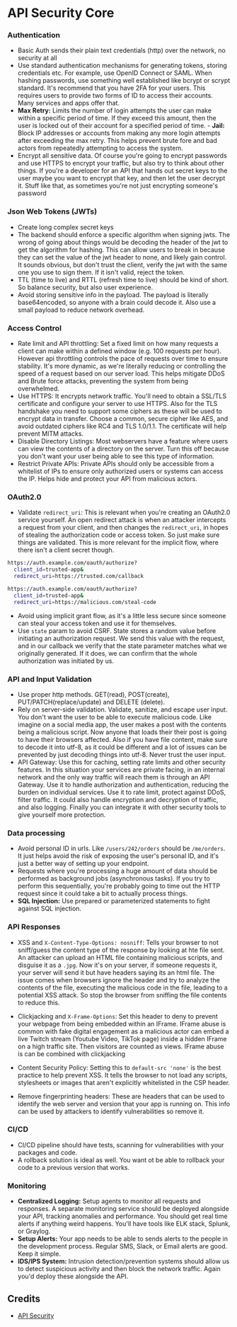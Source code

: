 # API Security Core

### Authentication
- Basic Auth sends their plain text credentials (http) over the network, no security at all
- Use standard authentication mechanisms for generating tokens, storing credentials etc. For example, use OpenID Connect or SAML. When hashing passwords, use something well established like bcrypt or scrypt standard. It's recommend that you have 2FA for your users. This requires users to provide two forms of ID to access their accounts. Many services and apps offer that.
- **Max Retry:** Limits the number of login attempts the user can make within a specific period of time. If they exceed this amount, then the user is locked out of their account for a specified period of time. - **Jail:** Block IP addresses or accounts from making any more login attempts after exceeding the max retry. This helps prevent brute fore and bad actors from repeatedly attempting to access the system. 
- Encrypt all sensitive data. Of course you're going to encrypt passwords and use HTTPS to encrypt your traffic, but also try to think about other things. If you're a developer for an API that hands out secret keys to the user maybe you want to encrypt that key, and then let the user decrypt it. Stuff like that, as sometimes you're not just encrypting someone's password


### Json Web Tokens (JWTs)
- Create long complex secret keys
- The backend should enforce a specific algorithm when signing jwts. The wrong of going about things would be decoding the header of the jwt to get the algorithm for hashing. This can allow users to break in because they can set the value of the jwt header to none, and likely gain control. It sounds obvious, but don't trust the client, verify the jwt with the same one you use to sign them. If it isn't valid, reject the token.
- TTL (time to live) and RTTL (refresh time to live) should be kind of short. So balance security, but also user experience.
- Avoid storing sensitive info in the payload. The payload is literally base64encoded, so anyone with a brain could decode it. Also use a small payload to reduce network overhead.

### Access Control
- Rate limit and API throttling: Set a fixed limit on how many requests a client can make within a defined window (e.g. 100 requests per hour). However api throttling controls the pace of requests over time to ensure stability. It's more dynamic, as we're literally reducing or controlling the speed of a request based on our server load. This helps mitigate DDoS and Brute force attacks, preventing the system from being overwhelmed.
- Use HTTPS: It encrypts network traffic. You'll need to obtain a SSL/TLS certificate and configure your server to use HTTPS. Also for the TLS handshake you need to support some ciphers as these will be used to encrypt data in transfer. Choose a common, secure cipher like AES, and avoid outdated ciphers like RC4 and TLS 1.0/1.1. The certificate will help prevent MITM attacks.
- Disable Directory Listings: Most webservers have a feature where users can view the contents of a directory on the server. Turn this off because you don't want your user being able to see this type of information. 
- Restrict Private APIs: Private APIs should only be accessible from a whitelist of IPs to ensure only authorized users or systems can access the IP. Helps hide and protect your API from malicious actors.

### OAuth2.0
- Validate `redirect_uri`: This is relevant when you're creating an OAuth2.0 service yourself. An open redirect attack is when an attacker intercepts a request from your client, and then changes the `redirect_uri`, in hopes of stealing the authorization code or access token. So just make sure things are validated. This is more relevant for the implicit flow, where there isn't a client secret though.
```bash
https://auth.example.com/oauth/authorize?
  client_id=trusted-app&
  redirect_uri=https://trusted.com/callback

https://auth.example.com/oauth/authorize?
  client_id=trusted-app&
  redirect_uri=https://malicious.com/steal-code
```
- Avoid using implicit grant flow, as it's a little less secure since someone can steal your access token and use it for themselves.
- Use `state` param to avoid CSRF. State stores a random value before initiating an authorization request. We send this value with the request, and in our callback we verify that the state parameter matches what we originally generated. If it does, we can confirm that the whole authorization was initiated by us.

### API and Input Validation
- Use proper http methods. GET(read), POST(create), PUT/PATCH(replace/update) and DELETE (delete).
- Rely on server-side validation. Validate, sanitize, and escape user input. You don't want the user to be able to execute malicious code. Like imagine on a social media app, the user makes a post with the contents being a malicious script. Now anyone that loads their their post is going to have their browsers affected. Also if you have file content, make sure to decode it into utf-8, as it could be different and a lot of issues can be prevented by just decoding things into utf-8. Never trust the user input.
- API Gateway: Use this for caching, setting rate limits and other security features. In this situation your services are private facing, in an internal network and the only way traffic will reach them is through an API Gateway. Use it to handle authorization and authentication, reducing the burden on individual services. Use it to rate limit, protect against DDoS, filter traffic. It could also handle encryption and decryption of traffic, and also logging. Finally you can integrate it with other security tools to give yourself more protection.

### Data processing
- Avoid personal ID in urls. Like `/users/242/orders` should be `/me/orders`. It just helps avoid the risk of exposing the user's personal ID, and it's just a better way of setting up your endpoint.
- Requests where you're processing a huge amount of data should be performed as background jobs (asynchronous tasks). If you try to perform this sequentially, you're probably going to time out the HTTP request since it could take a bit to actually process things.
- **SQL Injection:** Use prepared or parameterized statements to fight against SQL injection.
  
### API Responses 
- XSS and `X-Content-Type-Options: nosniff`: Tells your browser to not sniff/guess the content type of the response by looking at hte file sent. An attacker can upload an HTML file containing malicious scripts, and disguise it as a `.jpg`. Now it's on your server, if someone requests it, your server will send it but have headers saying its an html file. The issue comes when browsers ignore the header and try to analyze the contents of the file, executing the malicious code in the file, leading to a potential XSS attack. So stop the browser from sniffing the file contents to reduce this.
- Clickjacking and `X-Frame-Options`: Set this header to deny to prevent your webpage from being embedded within an IFrame. IFrame abuse is common with fake digital engagement as a malicious actor can embed a live Twitch stream (Youtube Video, TikTok page) inside a hidden IFrame on a high traffic site. Then visitors are counted as views. IFrame abuse is can be combined with clickjacking 

- Content Security Policy: Setting this to `default-src 'none'` is the best practice to help prevent XSS. It tells the browser to not load any scripts, stylesheets or images that aren't explicitly whitelisted in the CSP header. 
- Remove fingerprinting headers: These are headers that can be used to identify the web server and version that your app is running on. This info can be used by attackers to identify vulnerabilities so remove it.


### CI/CD
- CI/CD pipeline should have tests, scanning for vulnerabilities with your packages and code.
- A rollback solution is ideal as well.  You want ot be able to rollback your code to a previous version that works.


### Monitoring
- **Centralized Logging:** Setup agents to monitor all requests and responses. A separate monitoring service should be deployed alongside your API, tracking anomalies and performance. You should get real time alerts if anything weird happens. You'll have tools like ELK stack, Splunk, or Graylog.
- **Setup Alerts:** Your app needs to be able to sends alerts to the people in the development process. Regular SMS, Slack, or Email alerts are good. Keep it simple.
- **IDS/IPS System:** Intrusion detection/prevention systems should allow us to detect suspicious activity and then block the network traffic. Again you'd deploy these alongside the API.


## Credits
- [API Security](https://roadmap.sh/best-practices/api-security)
